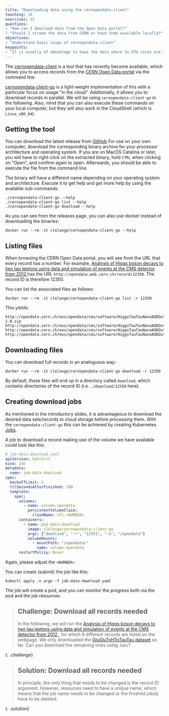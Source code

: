```yaml
---
title: "Downloading data using the cernopendata-client"
teaching: 10
exercises: 15
questions:
- "How can I download data from the Open Data portal?"
- "Should I stream the data from CERN or have them available locally?"
objectives:
- "Understand basic usage of cernopendata-client"
keypoints:
- "It is usually of advantage to have the data where to CPU cores are."
---
```


The [cernopendata-client](https://github.com/cernopendata/cernopendata-client)
is a tool that has recently become available, which allows you to access
records from the
[CERN Open Data portal](https://opendata.cern.ch/) via the command line.

[cernopendata-client-go](https://github.com/clelange/cernopendata-client-go)
is a light-weight implementation of this with a particular focus on usage "in
the cloud". Additionally, it allows you to download records in parallel.
We will be using `cernopendata-client-go` in the following. Also, mind that
you can also execute these commands on your local computer, but they will also
work in the CloudShell (which is `Linux_x86_64`).

## Getting the tool

You can download the latest release from
[GitHub](https://github.com/clelange/cernopendata-client-go/releases/latest.)
For use on your own computer, download the corresponding binary archive for
your processor architecture and operating system. If you are on MacOS Catalina
or later, you will have to right-click on the extracted binary, hold `CTRL`
when clicking on "Open", and confirm again to open. Afterwards, you should
be able to execute the file from the command line.

The binary will have a different name depending on your operating system and
architecture. Execute it to get help and get more help by using the available
sub-commands:

```shell
./cernopendata-client-go --help
./cernopendata-client-go list --help
./cernopendata-client-go download --help
```

As you can see from the releases page, you can also use docker instead of
downloading the binaries:

```shell
docker run --rm -it clelange/cernopendata-client-go --help
```

## Listing files

When browsing the CERN Open Data portal, you will see from the URL that every
record has a number. For example,
[Analysis of Higgs boson decays to two tau leptons using data and simulation of events at the CMS detector from 2012 ](http://opendata.web.cern.ch/record/12350)
has the URL
`http://opendata.web.cern.ch/record/12350`. The record ID is therefore 12350.

You can list the associated files as follows:

```shell
docker run --rm -it clelange/cernopendata-client-go list -r 12350
```

This yields:

```output
http://opendata.cern.ch/eos/opendata/cms/software/HiggsTauTauNanoAODOutreachAnalysis/HiggsTauTauNanoAODOutreachAnalysis-1.0.zip
http://opendata.cern.ch/eos/opendata/cms/software/HiggsTauTauNanoAODOutreachAnalysis/histograms.py
http://opendata.cern.ch/eos/opendata/cms/software/HiggsTauTauNanoAODOutreachAnalysis/plot.py
http://opendata.cern.ch/eos/opendata/cms/software/HiggsTauTauNanoAODOutreachAnalysis/skim.cxx
```

## Downloading files

You can download full records in an analoguous way:

```shell
docker run --rm -it clelange/cernopendata-client-go download -r 12350
```

By default, these files will end up in a directory called `download`, which
contains directories of the record ID (i.e. `./download/12350` here).

## Creating download jobs

As mentioned in the introductory slides, it is advantageous to download the
desired data sets/records to cloud storage before processing them.
With the `cernopendata-client-go` this can be achieved by creating Kubernetes
[Jobs](https://kubernetes.io/docs/concepts/workloads/controllers/job/).

A job to download a record making use of the volume we have available could
look like this:

```yaml
# job-data-download.yaml
apiVersion: batch/v1
kind: Job
metadata:
  name: job-data-download
spec:
  backoffLimit: 2
  ttlSecondsAfterFinished: 100
  template:
    spec:
      volumes:
        - name: volume-opendata
          persistentVolumeClaim:
            claimName: nfs-<NUMBER>
      containers:
        - name: pod-data-download
          image: clelange/cernopendata-client-go
          args: ["download", "-r", "12351", "-o", "/opendata"]
          volumeMounts:
            - mountPath: "/opendata/"
              name: volume-opendata
      restartPolicy: Never
```

Again, please adjust the `<NUMBER>`.

You can create (submit) the job like this:

```shell
kubectl apply -n argo -f job-data-download.yaml
```

The job will create a pod, and you can monitor the progress both via the pod
and the job resources.

> ## Challenge: Download all records needed
>
> In the following, we will run the
> [Analysis of Higgs boson decays to two tau leptons using data and simulation of events at the CMS detector from 2012 ](http://opendata.web.cern.ch/record/12350),
> for which 9 different records are listed on the webpage. We only downloaded
> the [GluGluToHToTauTau dataset](http://opendata.web.cern.ch/record/12351)
> so far.
> Can you download the remaining ones using `Jobs`?
>
{: .challenge}

> ## Solution: Download all records needed
>
> In principle, the only thing that needs to be changed is the record ID
> argument. However, resources need to have a unique name, which means that
> the job name needs to be changed or the finished job(s) have to be deleted.
>
{: .solution}
